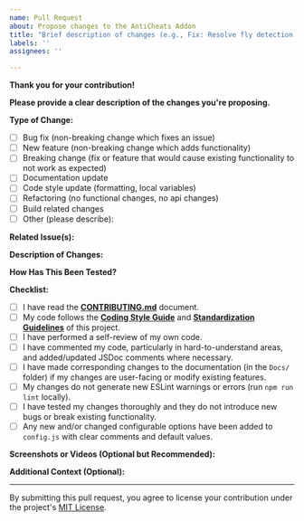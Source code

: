 ```yaml
---
name: Pull Request
about: Propose changes to the AntiCheats Addon
title: "Brief description of changes (e.g., Fix: Resolve fly detection false positive)"
labels: ''
assignees: ''

---
```


**Thank you for your contribution!**

**Please provide a clear description of the changes you're proposing.**

**Type of Change:**
<!-- Please check the relevant option(s) by putting an `x` in the box: -->
- [ ] Bug fix (non-breaking change which fixes an issue)
- [ ] New feature (non-breaking change which adds functionality)
- [ ] Breaking change (fix or feature that would cause existing functionality to not work as expected)
- [ ] Documentation update
- [ ] Code style update (formatting, local variables)
- [ ] Refactoring (no functional changes, no api changes)
- [ ] Build related changes
- [ ] Other (please describe):

**Related Issue(s):**
<!-- Link to any related issues here, e.g., "Fixes #123", "Closes #456". -->
<!-- If this PR is not related to any specific issue, please state that or explain the motivation. -->

**Description of Changes:**
<!--
Provide a detailed description of the changes introduced by this PR.
What problem does it solve? How does it solve it?
What are the key modifications?
-->

**How Has This Been Tested?**
<!--
Please describe the tests that you ran to verify your changes.
Provide instructions so we can reproduce.
Include details of your testing environment if relevant.
Examples:
- Tested in-game on Minecraft Bedrock version X.Y.Z.
- Steps taken:
  1. Loaded world with addon.
  2. Executed command `!somecommand` with specific parameters.
  3. Observed outcome A, B, C.
- Verified that X check no longer false positives under Y conditions.
- Confirmed new feature Z works as expected.
-->

**Checklist:**
<!-- Go over all the following points, and put an `x` in all the boxes that apply. -->
<!-- If you're unsure about any of these, don't hesitate to ask. We're here to help! -->
- [ ] I have read the [**CONTRIBUTING.md**](https://github.com/SjnExe/AntiCheats/blob/main/.github/CONTRIBUTING.md) document.
- [ ] My code follows the [**Coding Style Guide**](https://github.com/SjnExe/AntiCheats/blob/main/Dev/CodingStyle.md) and [**Standardization Guidelines**](https://github.com/SjnExe/AntiCheats/blob/main/Dev/StandardizationGuidelines.md) of this project.
- [ ] I have performed a self-review of my own code.
- [ ] I have commented my code, particularly in hard-to-understand areas, and added/updated JSDoc comments where necessary.
- [ ] I have made corresponding changes to the documentation (in the `Docs/` folder) if my changes are user-facing or modify existing features.
- [ ] My changes do not generate new ESLint warnings or errors (run `npm run lint` locally).
- [ ] I have tested my changes thoroughly and they do not introduce new bugs or break existing functionality.
- [ ] Any new and/or changed configurable options have been added to `config.js` with clear comments and default values.

**Screenshots or Videos (Optional but Recommended):**
<!-- If your changes include UI modifications or visual behavior changes, please provide screenshots or a short video. -->

**Additional Context (Optional):**
<!-- Add any other context about the PR here. -->

---

By submitting this pull request, you agree to license your contribution under the project's [MIT License](https://github.com/SjnExe/AntiCheats/blob/main/.github/LICENSE).
